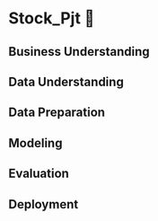 # Stock_Pjt 🧨

## Business Understanding


## Data Understanding


## Data Preparation


## Modeling


## Evaluation


## Deployment


